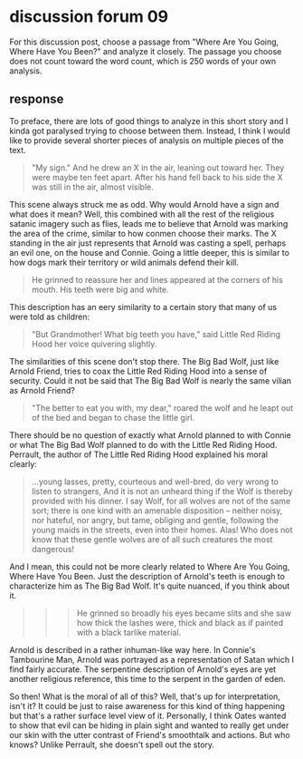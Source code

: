 # discussion forum 09

For this discussion post, choose a passage from "Where Are You Going, Where Have You Been?" and analyze it closely. The passage you choose does not count toward the word count, which is 250 words of your own analysis.

## response

To preface, there are lots of good things to analyze in this short story and I kinda got paralysed trying to choose between them. Instead, I think I would like to provide several shorter pieces of analysis on multiple pieces of the text.

> "My sign." And he drew an X in the air, leaning out toward her. They were maybe ten feet apart. After his hand fell back to his side the X was still in the air, almost visible.

This scene always struck me as odd. Why would Arnold have a sign and what does it mean? Well, this combined with all the rest of the religious satanic imagery such as flies, leads me to believe that Arnold was marking the area of the crime, similar to how conmen choose their marks. The X standing in the air just represents that Arnold was casting a spell, perhaps an evil one, on the house and Connie. Going a little deeper, this is similar to how dogs mark their territory or wild animals defend their kill.

> He grinned to reassure her and lines appeared at the corners of his mouth. His teeth were big and white.

This description has an eery similarity to a certain story that many of us were told as children:

> "But Grandmother! What big teeth you have," said Little Red Riding Hood her voice quivering slightly.

The similarities of this scene don't stop there. The Big Bad Wolf, just like Arnold Friend, tries to coax the Little Red Riding Hood into a sense of security. Could it not be said that The Big Bad Wolf is nearly the same vilian as Arnold Friend?

> "The better to eat you with, my dear," roared the wolf and he leapt out of the bed and began to chase the little girl.

There should be no question of exactly what Arnold planned to with Connie or what The Big Bad Wolf planned to do with the Little Red Riding Hood. Perrault, the author of The Little Red Riding Hood explained his moral clearly:

> ...young lasses, pretty, courteous and well-bred, do very wrong to listen to strangers, And it is not an unheard thing if the Wolf is thereby provided with his dinner. I say Wolf, for all wolves are not of the same sort; there is one kind with an amenable disposition – neither noisy, nor hateful, nor angry, but tame, obliging and gentle, following the young maids in the streets, even into their homes. Alas! Who does not know that these gentle wolves are of all such creatures the most dangerous!

And I mean, this could not be more clearly related to Where Are You Going, Where Have You Been. Just the description of Arnold's teeth is enough to characterize him as The Big Bad Wolf. It's quite nuanced, if you think about it.

>>> He grinned so broadly his eyes became slits and she saw how thick the lashes were, thick and black as if painted with a black tarlike material.

Arnold is described in a rather inhuman-like way here. In Connie's Tambourine Man, Arnold was portrayed as a representation of Satan which I find fairly accurate. The serpentine description of Arnold's eyes are yet another religious reference, this time to the serpent in the garden of eden.

So then! What is the moral of all of this? Well, that's up for interpretation, isn't it? It could be just to raise awareness for this kind of thing happening but that's a rather surface level view of it. Personally, I think Oates wanted to show that evil can be hiding in plain sight and wanted to really get under our skin with the utter contrast of Friend's smoothtalk and actions. But who knows? Unlike Perrault, she doesn't spell out the story.
